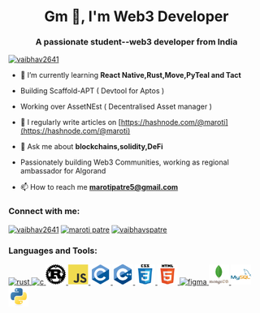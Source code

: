 <h1 align="center">Gm 👋, I'm Web3 Developer</h1>
<h3 align="center">A passionate student--web3 developer from India</h3>

<p align="left"> <a href="https://twitter.com/vaibhav2641" target="blank"><img src="https://img.shields.io/twitter/follow/vaibhav2641?logo=twitter&style=for-the-badge" alt="vaibhav2641" /></a> </p>

- 🌱 I’m currently learning **React Native,Rust,Move,PyTeal and Tact**

- Building Scaffold-APT ( Devtool for Aptos )

- Working over AssetNEst ( Decentralised Asset manager )

- 📝 I regularly write articles on [https://hashnode.com/@maroti](https://hashnode.com/@maroti)

- 💬 Ask me about **blockchains,solidity,DeFi**

- Passionately building Web3 Communities, working as regional ambassador for Algorand

- 📫 How to reach me **marotipatre5@gmail.com**
  

<h3 align="left">Connect with me:</h3>
<p align="left">
<a href="https://twitter.com/maroti_ps" target="blank"><img align="center" src="https://raw.githubusercontent.com/rahuldkjain/github-profile-readme-generator/master/src/images/icons/Social/twitter.svg" alt="vaibhav2641" height="30" width="40" /></a>
<a href="https://linkedin.com/in/maroti patre" target="blank"><img align="center" src="https://raw.githubusercontent.com/rahuldkjain/github-profile-readme-generator/master/src/images/icons/Social/linked-in-alt.svg" alt="maroti patre" height="30" width="40" /></a>
<a href="https://www.leetcode.com/vaibhavspatre" target="blank"><img align="center" src="https://raw.githubusercontent.com/rahuldkjain/github-profile-readme-generator/master/src/images/icons/Social/leet-code.svg" alt="vaibhavspatre" height="30" width="40" /></a>
</p>

<h3 align="left">Languages and Tools:</h3>
<p align="left"><a href="https://docs.soliditylang.org/en/v0.8.23/" target="_blank" rel="noreferrer"> <img src="https://uxwing.com/wp-content/themes/uxwing/download/brands-and-social-media/solidity-icon.svg" alt="rust" width="40" height="40"/> </a> <a href="https://hardhat.org/" target="_blank" rel="noreferrer"> <img src="https://hardhat.org/_next/image?url=%2F_next%2Fstatic%2Fmedia%2Fhardhat-logo-dark.484eb916.svg&w=256&q=75" alt="c" width="90" height="40"/> </a><a href="https://www.rust-lang.org" target="_blank" rel="noreferrer"> <img src="https://raw.githubusercontent.com/devicons/devicon/master/icons/rust/rust-plain.svg" alt="rust" width="40" height="40"/> </a> <a href="https://developer.mozilla.org/en-US/docs/Web/JavaScript" target="_blank" rel="noreferrer"> <img src="https://raw.githubusercontent.com/devicons/devicon/master/icons/javascript/javascript-original.svg" alt="javascript" width="40" height="40"/> </a> <a href="https://www.cprogramming.com/" target="_blank" rel="noreferrer"> <img src="https://raw.githubusercontent.com/devicons/devicon/master/icons/c/c-original.svg" alt="c" width="40" height="40"/> </a>   <a href="https://www.w3schools.com/cpp/" target="_blank" rel="noreferrer"> <img src="https://raw.githubusercontent.com/devicons/devicon/master/icons/cplusplus/cplusplus-original.svg" alt="cplusplus" width="40" height="40"/> </a> <a href="https://www.w3schools.com/css/" target="_blank" rel="noreferrer"> <img src="https://raw.githubusercontent.com/devicons/devicon/master/icons/css3/css3-original-wordmark.svg" alt="css3" width="40" height="40"/> </a> <a href="https://www.w3.org/html/" target="_blank" rel="noreferrer"> <img src="https://raw.githubusercontent.com/devicons/devicon/master/icons/html5/html5-original-wordmark.svg" alt="html5" width="40" height="40"/> </a> <a href="https://www.figma.com/" target="_blank" rel="noreferrer"> <img src="https://www.vectorlogo.zone/logos/figma/figma-icon.svg" alt="figma" width="40" height="40"/> </a><a href="https://www.mongodb.com/" target="_blank" rel="noreferrer"> <img src="https://raw.githubusercontent.com/devicons/devicon/master/icons/mongodb/mongodb-original-wordmark.svg" alt="mongodb" width="40" height="40"/> </a> <a href="https://www.mysql.com/" target="_blank" rel="noreferrer"> <img src="https://raw.githubusercontent.com/devicons/devicon/master/icons/mysql/mysql-original-wordmark.svg" alt="mysql" width="40" height="40"/> </a> <a href="https://www.python.org" target="_blank" rel="noreferrer"> <img src="https://raw.githubusercontent.com/devicons/devicon/master/icons/python/python-original.svg" alt="python" width="40" height="40"/> </a> </p>






